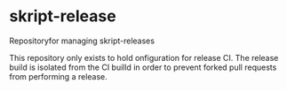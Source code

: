 # skript-release
Repositoryfor managing skript-releases

This repository only exists to hold onfiguration for release CI.  The release build is isolated from the CI builld in order to
prevent forked pull requests from performing a release.
